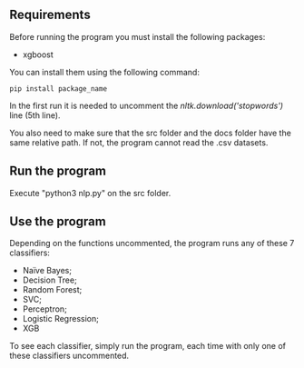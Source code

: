 ## Requirements

Before running the program you must install the following packages:

- xgboost

You can install them using the following command:

```
pip install package_name
```

In the first run it is needed to uncomment the *nltk.download('stopwords')* line (5th line).

You also need to make sure that the src folder and the docs folder have the same relative path. If not, the program
cannot read the .csv datasets.

## Run the program

Execute "python3 nlp.py" on the src folder.

## Use the program

Depending on the functions uncommented, the program runs any of these 7 classifiers:

- Naïve Bayes;
- Decision Tree;
- Random Forest;
- SVC;
- Perceptron;
- Logistic Regression;
- XGB

To see each classifier, simply run the program, each time with only one of these classifiers uncommented.
